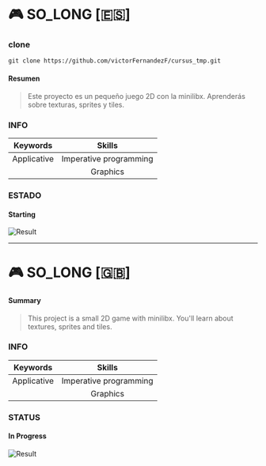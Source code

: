 
# :video_game: SO_LONG [:es:]

### clone
~~~~~
git clone https://github.com/victorFernandezF/cursus_tmp.git
~~~~~

#### Resumen
> Este proyecto es un pequeño juego 2D con la minilibx. Aprenderás sobre texturas, sprites y tiles. 

### INFO

|   Keywords   |           Skills          |
|--------------|:-------------------------:|
| Applicative  |   Imperative programming  |
|              |          Graphics         |

### ESTADO
#### Starting

![Result](https://img.shields.io/badge/RESULT-IN_PROGRESS-inactive)
<!-- ![result](https://img.shields.io/badge/RESULTADO-125%25-green) -->

<hr/>

# :video_game: SO_LONG [:gb:]

#### Summary
> This project is a small 2D game with minilibx. You'll learn about textures, sprites and tiles.

### INFO

|   Keywords   |           Skills          |
|--------------|:-------------------------:|
| Applicative  |   Imperative programming  |
|              |          Graphics         |

### STATUS
#### In Progress

<!-- ![result](https://img.shields.io/badge/RESULT-1250%25-green) -->
![Result](https://img.shields.io/badge/RESULT-IN_PROGRESS-inactive)
